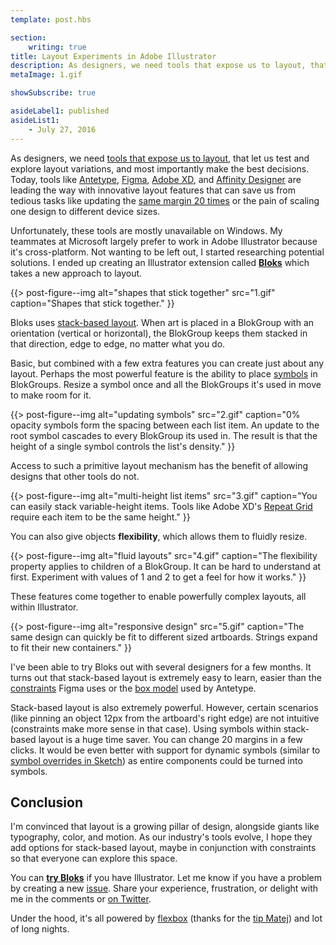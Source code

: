 ```yaml
---
template: post.hbs

section:
    writing: true
title: Layout Experiments in Adobe Illustrator
description: As designers, we need tools that expose us to layout, that let us test and explore layout variations, and most importantly make the best decisions.
metaImage: 1.gif

showSubscribe: true

asideLabel1: published
asideList1:
    - July 27, 2016
---
```


As designers, we need [tools that expose us to layout](https://medium.com/bridge-collection/modern-design-tools-adaptive-layouts-e236070856e3#.7ky86uult), that let us test and explore layout variations, and most importantly make the best decisions. Today, tools like [Antetype](http://www.antetype.com/), [Figma](https://www.figma.com/), [Adobe XD](http://www.adobe.com/products/experience-design.html), and [Affinity Designer](https://vimeo.com/169816724) are leading the way with innovative layout features that can save us from tedious tasks like updating the [same margin 20 times](https://www.youtube.com/watch?v=42VCB42TKp4) or the pain of scaling one design to different device sizes.

Unfortunately, these tools are mostly unavailable on Windows. My teammates at Microsoft largely prefer to work in Adobe Illustrator because it's cross-platform. Not wanting to be left out, I started researching potential solutions. I ended up creating an Illustrator extension called [**Bloks**](https://github.com/WestonThayer/Bloks) which takes a new approach to layout.

{{> post-figure--img
    alt="shapes that stick together"
    src="1.gif"
    caption="Shapes that stick together."
}}

Bloks uses [stack-based layout](http://www.michaellucassmith.com/20080525%20User%20Interface%20Layout.html). When art is placed in a BlokGroup with an orientation (vertical or horizontal), the BlokGroup keeps them stacked in that direction, edge to edge, no matter what you do.

Basic, but combined with a few extra features you can create just about any layout. Perhaps the most powerful feature is the ability to place [symbols](https://helpx.adobe.com/illustrator/using/symbols.html) in BlokGroups. Resize a symbol once and all the BlokGroups it's used in move to make room for it.

{{> post-figure--img
    alt="updating symbols"
    src="2.gif"
    caption="0% opacity symbols form the spacing between each list item. An update to the root symbol cascades to every BlokGroup its used in. The result is that the height of a single symbol controls the list's density."
}}

Access to such a primitive layout mechanism has the benefit of allowing designs that other tools do not.

{{> post-figure--img
    alt="multi-height list items"
    src="3.gif"
    caption="You can easily stack variable-height items. Tools like Adobe XD's [Repeat Grid](https://www.youtube.com/watch?v=42VCB42TKp4) require each item to be the same height."
}}

You can also give objects **flexibility**, which allows them to fluidly resize.

{{> post-figure--img
    alt="fluid layouts"
    src="4.gif"
    caption="The flexibility property applies to children of a BlokGroup. It can be hard to understand at first. Experiment with values of 1 and 2 to get a feel for how it works."
}}

These features come together to enable powerfully complex layouts, all within Illustrator.

{{> post-figure--img
    alt="responsive design"
    src="5.gif"
    caption="The same design can quickly be fit to different sized artboards. Strings expand to fit their new containers."
}}

I've been able to try Bloks out with several designers for a few months. It turns out that stack-based layout is extremely easy to learn, easier than the [constraints](https://vimeo.com/146967392) Figma uses or the [box model](http://www.antetype.com/tutorial1.html) used by Antetype.

Stack-based layout is also extremely powerful. However, certain scenarios (like pinning an object 12px from the artboard's right edge) are not intuitive (constraints make more sense in that case). Using symbols within stack-based layout is a huge time saver. You can change 20 margins in a few clicks. It would be even better with support for dynamic symbols (similar to [symbol overrides in Sketch](https://www.sketchapp.com/learn/documentation/07-symbols/2-editing-symbols.html)) as entire components could be turned into symbols.

## Conclusion

I'm convinced that layout is a growing pillar of design, alongside giants like typography, color, and motion. As our industry's tools evolve, I hope they add options for stack-based layout, maybe in conjunction with constraints so that everyone can explore this space.

You can [**try Bloks**](https://github.com/WestonThayer/Bloks#installation) if you have Illustrator. Let me know if you have a problem by creating a new [issue](https://github.com/WestonThayer/Bloks/issues). Share your experience, frustration, or delight with me in the comments or [on Twitter](https://twitter.com/WestonThayer5).

Under the hood, it's all powered by [flexbox](https://github.com/facebook/css-layout) (thanks for the [tip Matej](https://medium.com/facebook-design/exploring-dynamic-layout-in-sketch-fdf0e825d1cf#.2jcauvrh3)) and lot of long nights.
